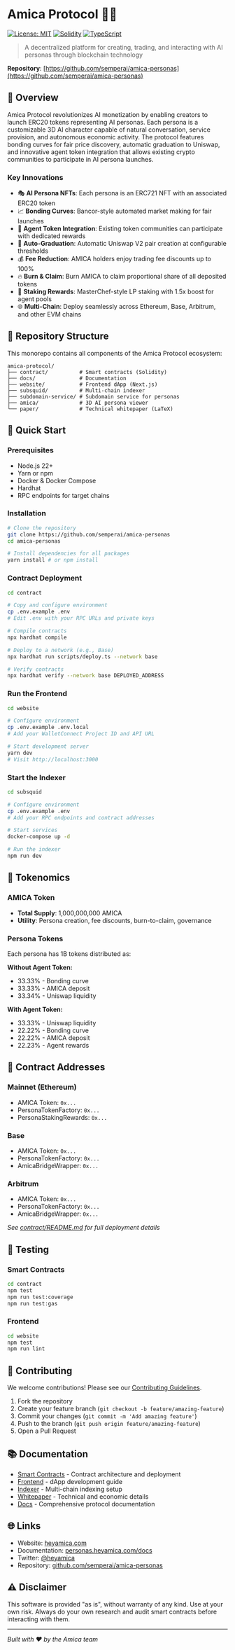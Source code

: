 # Amica Protocol 🤖💫

[![License: MIT](https://img.shields.io/badge/License-MIT-yellow.svg)](https://opensource.org/licenses/MIT)
[![Solidity](https://img.shields.io/badge/Solidity-0.8.24-blue)](https://soliditylang.org)
[![TypeScript](https://img.shields.io/badge/TypeScript-5.0+-blue)](https://www.typescriptlang.org/)

> A decentralized platform for creating, trading, and interacting with AI personas through blockchain technology

**Repository**: [https://github.com/semperai/amica-personas](https://github.com/semperai/amica-personas)

## 🌟 Overview

Amica Protocol revolutionizes AI monetization by enabling creators to launch ERC20 tokens representing AI personas. Each persona is a customizable 3D AI character capable of natural conversation, service provision, and autonomous economic activity. The protocol features bonding curves for fair price discovery, automatic graduation to Uniswap, and innovative agent token integration that allows existing crypto communities to participate in AI persona launches.

### Key Innovations

- 🎭 **AI Persona NFTs**: Each persona is an ERC721 NFT with an associated ERC20 token
- 📈 **Bonding Curves**: Bancor-style automated market making for fair launches
- 🤝 **Agent Token Integration**: Existing token communities can participate with dedicated rewards
- 🔄 **Auto-Graduation**: Automatic Uniswap V2 pair creation at configurable thresholds
- 💰 **Fee Reduction**: AMICA holders enjoy trading fee discounts up to 100%
- 🔥 **Burn & Claim**: Burn AMICA to claim proportional share of all deposited tokens
- 🌾 **Staking Rewards**: MasterChef-style LP staking with 1.5x boost for agent pools
- 🌐 **Multi-Chain**: Deploy seamlessly across Ethereum, Base, Arbitrum, and other EVM chains

## 📁 Repository Structure

This monorepo contains all components of the Amica Protocol ecosystem:

```
amica-protocol/
├── contract/          # Smart contracts (Solidity)
├── docs/              # Documentation
├── website/           # Frontend dApp (Next.js)
├── subsquid/          # Multi-chain indexer
├── subdomain-service/ # Subdomain service for personas
├── amica/             # 3D AI persona viewer
└── paper/             # Technical whitepaper (LaTeX)
```

## 🚀 Quick Start

### Prerequisites

- Node.js 22+
- Yarn or npm
- Docker & Docker Compose
- Hardhat
- RPC endpoints for target chains

### Installation

```bash
# Clone the repository
git clone https://github.com/semperai/amica-personas
cd amica-personas

# Install dependencies for all packages
yarn install # or npm install
```

### Contract Deployment

```bash
cd contract

# Copy and configure environment
cp .env.example .env
# Edit .env with your RPC URLs and private keys

# Compile contracts
npx hardhat compile

# Deploy to a network (e.g., Base)
npx hardhat run scripts/deploy.ts --network base

# Verify contracts
npx hardhat verify --network base DEPLOYED_ADDRESS
```

### Run the Frontend

```bash
cd website

# Configure environment
cp .env.example .env.local
# Add your WalletConnect Project ID and API URL

# Start development server
yarn dev
# Visit http://localhost:3000
```

### Start the Indexer

```bash
cd subsquid

# Configure environment
cp .env.example .env
# Add your RPC endpoints and contract addresses

# Start services
docker-compose up -d

# Run the indexer
npm run dev
```

## 💸 Tokenomics

### AMICA Token
- **Total Supply**: 1,000,000,000 AMICA
- **Utility**: Persona creation, fee discounts, burn-to-claim, governance

### Persona Tokens
Each persona has 1B tokens distributed as:

**Without Agent Token:**
- 33.33% - Bonding curve
- 33.33% - AMICA deposit
- 33.34% - Uniswap liquidity

**With Agent Token:**
- 33.33% - Uniswap liquidity
- 22.22% - Bonding curve
- 22.22% - AMICA deposit
- 22.23% - Agent rewards

## 🔗 Contract Addresses

### Mainnet (Ethereum)
- AMICA Token: `0x...`
- PersonaTokenFactory: `0x...`
- PersonaStakingRewards: `0x...`

### Base
- AMICA Token: `0x...`
- PersonaTokenFactory: `0x...`
- AmicaBridgeWrapper: `0x...`

### Arbitrum
- AMICA Token: `0x...`
- PersonaTokenFactory: `0x...`
- AmicaBridgeWrapper: `0x...`

*See [contract/README.md](./contract/README.md) for full deployment details*

## 🧪 Testing

### Smart Contracts
```bash
cd contract
npm test
npm run test:coverage
npm run test:gas
```

### Frontend
```bash
cd website
npm test
npm run lint
```

## 🤝 Contributing

We welcome contributions! Please see our [Contributing Guidelines](CONTRIBUTING.md).

1. Fork the repository
2. Create your feature branch (`git checkout -b feature/amazing-feature`)
3. Commit your changes (`git commit -m 'Add amazing feature'`)
4. Push to the branch (`git push origin feature/amazing-feature`)
5. Open a Pull Request

## 📚 Documentation

- [Smart Contracts](./contract/README.md) - Contract architecture and deployment
- [Frontend](./website/README.md) - dApp development guide
- [Indexer](./subsquid/README.md) - Multi-chain indexing setup
- [Whitepaper](./paper/amica.pdf) - Technical and economic details
- [Docs](https://personas.heyamica.com/docs) - Comprehensive protocol documentation

## 🌐 Links

- Website: [heyamica.com](https://heyamica.com)
- Documentation: [personas.heyamica.com/docs](https://personas.heyamica.com/docs)
- Twitter: [@heyamica](https://twitter.com/heyamica)
- Repository: [github.com/semperai/amica-personas](https://github.com/semperai/amica-personas)

## ⚠️ Disclaimer

This software is provided "as is", without warranty of any kind. Use at your own risk. Always do your own research and audit smart contracts before interacting with them.

---

*Built with ❤️ by the Amica team*
